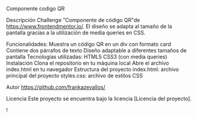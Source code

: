 Componente codigo QR

Descripción
Challenge "Componente de código QR"de https://www.frontendmentor.io/. El diseño se adapta al tamaño de la pantalla gracias a la utilización de media queries en CSS.

Funcionalidades:
Muestra un código QR en un div con formato card
Contiene dos párrafos de texto
Diseño adaptable a diferentes tamaños de pantalla
Tecnologías utilizadas:
HTML5
CSS3 (con media queries)
Instalación
Clona el repositorio en tu máquina local
Abre el archivo index.html en tu navegador
Estructura del proyecto
index.html: archivo principal del proyecto
styles.css: archivo de estilos CSS


Autor
https://github.com/frankazevallos/

Licencia
Este proyecto se encuentra bajo la licencia [Licencia del proyecto].

!